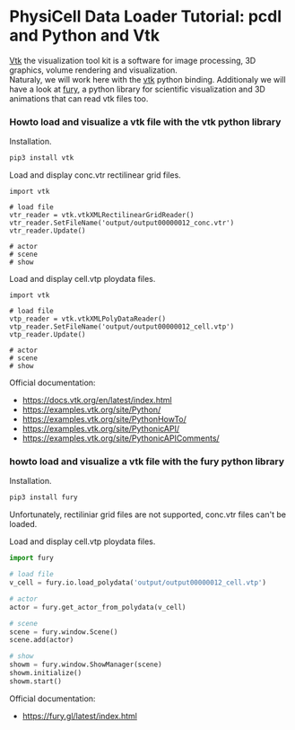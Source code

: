 # PhysiCell Data Loader Tutorial: pcdl and Python and Vtk

[Vtk](https://vtk.org/) the visualization tool kit is a software for image processing, 3D graphics, volume rendering and visualization. \
Naturaly, we will work here with the [vtk](https://pypi.org/project/vtk/) python binding.
Additionaly we will have a look at [fury](https://fury.gl/latest/index.html),
a python library for scientific visualization and 3D animations that can read vtk files too.



### Howto load and visualize a vtk file with the vtk python library

Installation.

```bash
pip3 install vtk
```

Load and display conc.vtr rectilinear grid files.

<!-- Randy, could you help me to write a minimal example? -->
```python3
import vtk

# load file
vtr_reader = vtk.vtkXMLRectilinearGridReader()
vtr_reader.SetFileName('output/output00000012_conc.vtr')
vtr_reader.Update()

# actor
# scene
# show
```

Load and display cell.vtp ploydata files.

<!-- Randy, could you help me to write a minimal example? -->
```python3
import vtk

# load file
vtp_reader = vtk.vtkXMLPolyDataReader()
vtp_reader.SetFileName('output/output00000012_cell.vtp')
vtp_reader.Update()

# actor
# scene
# show
```

Official documentation:
+ https://docs.vtk.org/en/latest/index.html
+ https://examples.vtk.org/site/Python/
+ https://examples.vtk.org/site/PythonHowTo/
+ https://examples.vtk.org/site/PythonicAPI/
+ https://examples.vtk.org/site/PythonicAPIComments/


### howto load and visualize a vtk file with the fury python library

Installation.

```bash
pip3 install fury
```

<!-- ask Elef if this is true -->
Unfortunately, rectiliniar grid files are not supported, conc.vtr files can't be loaded.

Load and display cell.vtp ploydata files.

```python
import fury

# load file
v_cell = fury.io.load_polydata('output/output00000012_cell.vtp')

# actor
actor = fury.get_actor_from_polydata(v_cell)

# scene
scene = fury.window.Scene()
scene.add(actor)

# show
showm = fury.window.ShowManager(scene)
showm.initialize()
showm.start()
```

Official documentation:
+ https://fury.gl/latest/index.html

